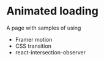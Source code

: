 # Animated loading

A page with samples of using

- Framer motion
- CSS transition
- react-intersection-observer
